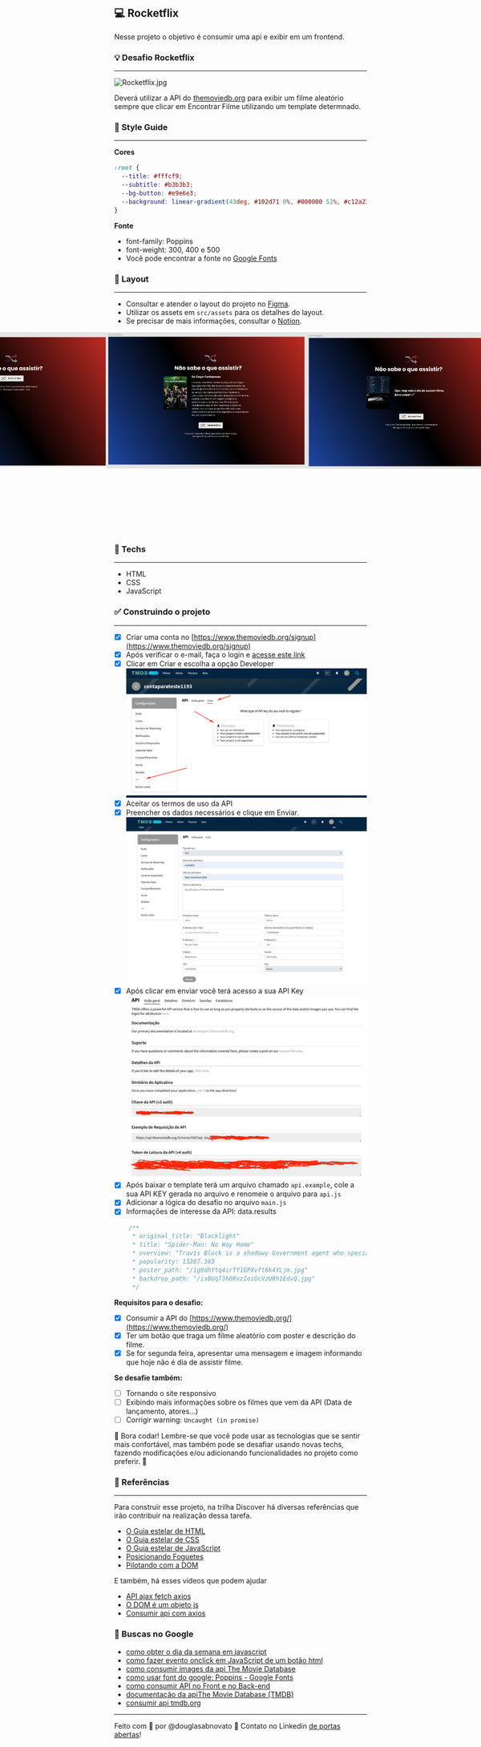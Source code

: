 ## 💻 Rocketflix

Nesse projeto o objetivo é consumir uma api e exibir em um frontend.

### 💡 Desafio Rocketflix

---

![Rocketflix.jpg](./.github/rocketflix.gif)

Deverá utilizar a API do [themoviedb.org](http://themoviedb.org/) para exibir um filme aleatório sempre que clicar em Encontrar Filme utilizando um template determnado.

### 🎨 Style Guide

---

**Cores** 

```css
:root {
  --title: #fffcf9;
  --subtitle: #b3b3b3;
  --bg-button: #e9e6e3;
  --background: linear-gradient(43deg, #102d71 0%, #000000 52%, #c12a23 100%);
}
```

**Fonte**

- font-family: Poppins 
- font-weight: 300, 400 e 500
- Você pode encontrar a fonte no [Google Fonts](https://fonts.google.com/) 

### 🚀 Layout

---

- Consultar e atender o layout do projeto no [Figma](https://www.figma.com/file/MFamqWCq5nyv2tOs9zRpxV/Basecamp-C%C3%B3digo-Kid---Rocketflix?node-id=3%3A2).
- Utilizar os assets em `src/assets` para os detalhes do layout.
- Se precisar de mais informações, consultar o [Notion](https://www.notion.so/Desafio-Rocketflix-5ca1c56b5e52473eb12e8b2bc3ab1b8d). 

<p align="center" style="display: flex; align-items: flex-start; justify-content: center;"> 
  <img alt="rocketflix tela inicial" title="#rocketflix" src="./.github/rocketflix-1.jpg" width="400px"> 
  <img alt="rocketflix tela resultado" title="#rocketflix" src="./.github/rocketflix-2.jpg" width="400px"> 
  <img alt="rocketflix tela não encontrado" title="#rocketflix" src="./.github/rocketflix-3.jpg" width="400px"> 
  <img alt="rocketflix mobile" title="#rocketflix" src="./.github/rocketflix-4.jpg" height="400px"> 
</p> 

### 🚀 Techs

---

- HTML
- CSS
- JavaScript

### ✅ Construindo o projeto

---

- [x] Criar uma conta no [https://www.themoviedb.org/signup](https://www.themoviedb.org/signup)
- [x] Após verificar o e-mail, faça o login e [acesse este link](https://www.themoviedb.org/settings/api/request)
- [x] Clicar em Criar e escolha a opção Developer
![criar](/.github/criar.png)
- [x] Aceitar os termos de uso da API
- [x] Preencher os dados necessários e clique em Enviar.
![preencher](/.github/preencher.png)
- [x] Após clicar em enviar você terá acesso a sua API Key
![api-key](/.github/api-key.png)
- [x] Após baixar o template terá um arquivo chamado `api.example`, cole a sua API KEY gerada no arquivo e renomeie o arquivo para `api.js`
- [x] Adicionar a lógica do desafio no arquivo `main.js`
- [x] Informações de interesse da API: data.results
````javascript
    /**
     * original_title: "Blacklight"
     * title: "Spider-Man: No Way Home"
     * overview: "Travis Block is a shadowy Government agent who specializes in removing operatives whose covers have been exposed. He then has to uncover a deadly conspiracy within his own ranks that reaches the highest echelons of power."
     * popularity: 13287.383
     * poster_path: "/1g0dhYtq4irTY1GPXvft6k4YLjm.jpg"
     * backdrop_path: "/isBUqT3hGKvzIoiGcVzURh1EdvQ.jpg"
     */
````

**Requisitos para o desafio:**

- [x] Consumir a API do [https://www.themoviedb.org/](https://www.themoviedb.org/)
- [x] Ter um botão que traga um filme aleatório com poster e descrição do filme.
- [x] Se for segunda feira, apresentar uma mensagem e imagem informando que hoje não é dia de assistir filme.

**Se desafie também:**

- [ ] Tornando o site responsivo
- [ ] Exibindo mais informações sobre os filmes que vem da API (Data de lançamento, atores...)
- [ ] Corrigir warning: `Uncaught (in promise)`

🚀 Bora codar! Lembre-se que você pode usar as tecnologias que se sentir mais confortável, mas também pode se desafiar usando novas techs, fazendo modificações e/ou adicionando funcionalidades no projeto como preferir. 🚀

### 📅 Referências

---

Para construir esse projeto, na trilha Discover há diversas referências que irão contribuir na realização dessa tarefa.

- [O Guia estelar de HTML](https://app.rocketseat.com.br/node/o-guia-estelar-de-html)
- [O Guia estelar de CSS](https://app.rocketseat.com.br/node/o-guia-estelar-de-css)
- [O Guia estelar de JavaScript](https://app.rocketseat.com.br/node/o-guia-estelar-de-java-script)
- [Posicionando Foguetes](https://app.rocketseat.com.br/node/posicionando-foguetes)
- [Pilotando com a DOM](https://app.rocketseat.com.br/node/pilotando-com-a-dom)

E também, há esses vídeos que podem ajudar

- [API ajax fetch axios](https://youtu.be/vYlz3SmNXQQ)
- [O DOM é um objeto js](https://youtu.be/UftSB4DaRU4)
- [Consumir api com axios](https://youtu.be/VM4e37DaskU)

### 📅 Buscas no Google

- [como obter o dia da semana em javascript](https://receitasdecodigo.com.br/jquery/como-obter-o-dia-da-semana-em-javascript)
- [como fazer evento onclick em JavaScript de um botão html](https://acervolima.com/diferenca-entre-addeventlistener-e-onclick-em-javascript/)
- [como consumir images da api The Movie Database](https://developers.themoviedb.org/3/getting-started/images)
- [como usar font do google: Poppins - Google Fonts](https://fonts.google.com/specimen/Poppins?query=Poppins)
- [como consumir API no Front e no Back-end ](https://www.youtube.com/watch?v=vYlz3SmNXQQ)
- [documentação da apiThe Movie Database (TMDB)](https://www.themoviedb.org/talk/6230e103414291001a366a76?page=1#6230e103414291001a366a79)
- [consumir api tmdb.org](https://enlear.academy/create-a-simple-movie-app-in-vanilla-javascript-5811bad69e09)

---

Feito com 💜 por @douglasabnovato 👋 Contato no Linkedin [de portas abertas](https://www.linkedin.com/in/douglasabnovato/)!
